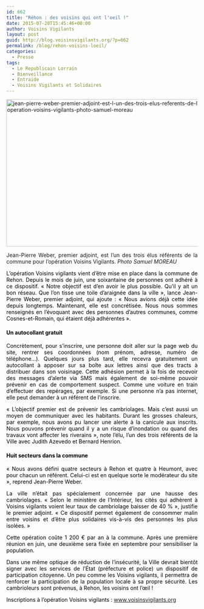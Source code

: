 ```yaml
---
id: 662
title: "Réhon : des voisins qui ont l'oeil !"
date: 2015-07-28T15:45:46+00:00
author: Voisins Vigilants
layout: post
guid: http://blog.voisinsvigilants.org/?p=662
permalink: /blog/rehon-voisins-loeil/
categories:
  - Presse
tags:
  - Le Republicain Lorrain
  - Bienveillance
  - Entraide
  - Voisins Vigilants et Solidaires
---
```

[<img class="aligncenter  wp-image-663" src="./../../images/2015/07/jean-pierre-weber-premier-adjoint-est-l-un-des-trois-elus-referents-de-la-commune-pour-l-operation-voisins-vigilants-photo-samuel-moreau.jpg" alt="jean-pierre-weber-premier-adjoint-est-l-un-des-trois-elus-referents-de-la-commune-pour-l-operation-voisins-vigilants-photo-samuel-moreau" width="649" height="388" />](./../../images/2015/07/jean-pierre-weber-premier-adjoint-est-l-un-des-trois-elus-referents-de-la-commune-pour-l-operation-voisins-vigilants-photo-samuel-moreau.jpg)

<p style="text-align: justify;">
  Jean-Pierre Weber, premier adjoint, est l&rsquo;un des trois élus référents de la commune pour l&rsquo;opération Voisins Vigilants. <em>Photo Samuel MOREAU</em>
</p>

<p style="color: #000000; text-align: justify;">
  L’opération Voisins vigilants vient d’être mise en place dans la commune de Rehon. Depuis le mois de juin, une soixantaine de personnes ont adhéré à ce dispositif. « Notre objectif est d’en avoir le plus possible. Qu’il y ait un bon réseau. Que l’on tisse une toile d’araignée dans la ville », lance Jean-Pierre Weber, premier adjoint, qui ajoute : « Nous avions déjà cette idée depuis longtemps. Maintenant, elle est concrétisée. Nous nous sommes renseignés en l’évoquant avec des personnes d’autres communes, comme Cosnes-et-Romain, qui étaient déjà adhérentes ».
</p>

<h4 style="color: #000000; text-align: justify;">
  Un autocollant gratuit
</h4>

<p style="color: #000000; text-align: justify;">
  Concrètement, pour s’inscrire, une personne doit aller sur la page web du site, rentrer ses coordonnées (nom prénom, adresse, numéro de téléphone…). Quelques jours plus tard, elle recevra gratuitement un autocollant à apposer sur sa boîte aux lettres ainsi que des tracts à distribuer dans son voisinage. Cette adhésion permet à la fois de recevoir des messages d’alerte via SMS mais également de soi-même pouvoir prévenir en cas de comportement suspect. Comme une voiture en train d’effectuer des repérages, par exemple. Si une personne n’a pas internet, elle peut demander à un référent de l’inscrire.
</p>

<p style="color: #000000; text-align: justify;">
  « L’objectif premier est de prévenir les cambriolages. Mais c’est aussi un moyen de communiquer avec les habitants. Durant les grosses chaleurs, par exemple, nous avons pu lancer une alerte à la canicule aux inscrits. Nous pouvons prévenir quand il y a un risque d’inondation ou quand des travaux vont affecter les riverains », note l’élu, l’un des trois référents de la Ville avec Judith Azevedo et Bernard Henrion.
</p>

<h4 style="color: #000000; text-align: justify;">
  Huit secteurs dans la commune
</h4>

<p style="color: #000000; text-align: justify;">
  « Nous avons défini quatre secteurs à Rehon et quatre à Heumont, avec pour chacun un référent. Celui-ci est en quelque sorte le modérateur du site », reprend Jean-Pierre Weber.
</p>

<p style="color: #000000; text-align: justify;">
  La ville n’était pas spécialement concernée par une hausse des cambriolages. « Selon le ministère de l’Intérieur, les cités qui adhèrent à Voisins vigilants voient leur taux de cambriolage baisser de 40 % », justifie le premier adjoint. « Ce dispositif permet également de consommer malin entre voisins et d’être plus solidaires vis-à-vis des personnes les plus isolées. »
</p>

<p style="color: #000000; text-align: justify;">
  Cette opération coûte 1 200 € par an à la commune. Après une première réunion en juin, une deuxième sera fixée en septembre pour sensibiliser la population.
</p>

<p style="color: #000000; text-align: justify;">
  Dans une même optique de réduction de l’insécurité, la Ville devrait bientôt signer avec les services de l’État (préfecture et police) un dispositif de participation citoyenne. Un peu comme les Voisins vigilants, il permettra de renforcer la participation de la population locale à sa propre sécurité. Les cambrioleurs sont prévenus, à Rehon, les voisins ont l’œil !
</p>

<p class="note" style="color: #000000; text-align: justify;">
  Inscriptions à l’opération Voisins vigilants : <a title="http://www.voisinsvigilants.org" href="http://www.voisinsvigilants.org">www.voisinsvigilants.org</a>
</p>
